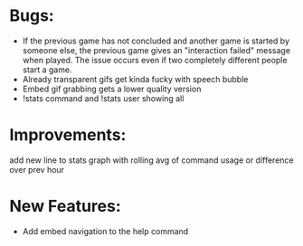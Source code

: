 # Bugs:

- If the previous game has not concluded and another game is started by someone else, the previous game gives an "interaction failed" message when played. The issue occurs even if two completely different people start a game.
- Already transparent gifs get kinda fucky with speech bubble
- Embed gif grabbing gets a lower quality version
- !stats command and !stats user showing all
# Improvements:
add new line to stats graph with rolling avg of command usage or difference over prev hour
# New Features:
- Add embed navigation to the help command  